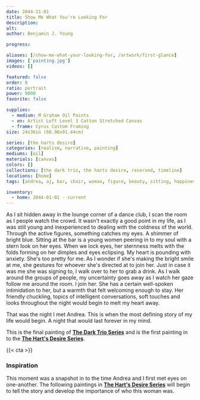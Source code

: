 ```yaml
---
date: 2044-11-01
title: Show Me What You're Looking For
description: 
alt: 
author: Benjamin J. Young

progress: 

aliases: [/show-me-what-your-looking-for, /artwork/first-glance]
images: ['painting.jpg']
videos: []

featured: false
order: 0
ratio: portrait
power: 9000
favorite: false

supplies:
  - medium: M Graham Oil Paints
  - on: Artist Loft Level 3 Cotton Stretched Canvas
  - frame: Cyrus Custom Framing
size: 24x36in (60.96x91.44cm)

series: [the harts desire]
categories: [realism, narrative, painting]
mediums: [oil]
materials: [canvas]
colors: []
collections: [the dark trio, the harts desire, reserved, timeline]
locations: [home]
tags: [andrea, aj, bar, chair, woman, figure, beauty, sitting, happiness, love, flirting, number two]

inventory:
  - home: 2044-01-01 - current
---
```


As I sit hidden away in the lounge corner of a dance club, I scan the room as I people watch the crowd. It wasn't exactly a good point in my life, as I was still young and inexperienced to dealing with the coldness of the world. Through the active figures, something catches my eyes. A shimmer of bright blue. Sitting at the bar is a young women peering in to my soul with a stern look on her eyes. When we lock eyes, her sternness melts with the folds forming on her dimples and eyes eclipsing. My heart is pounding with anxiety. She's too pretty for me. As I wonder if she's making the bright smile at me, she gestures for whoever she's directed at to join her. Just in case it was me she was signing to, I walk over to her to grab a drink. As I walk around the groups of people, my uncertainty goes away as I watch her gaze follow me around the room. I join her. She has a certain well-spoken intimidation to her, but a warmth that felt welcoming enough to stay. Her friendly chuckling, topics of intelligent conversations, soft touches and looks throughout the night would begin to melt my heart away.

<!--more-->

That was the night I met Andrea. This is when the most defining story of my life would begin. A night that would last forever in my mind.

This is the final painting of **[The Dark Trio Series](/collections/the-dark-trie)** and is the first painting in to the **[The Hart's Desire Series](/collections/the-harts-desire)**.

{{< cta >}}

### Inspiration ###

This moment was a snapshot in to the time Andrea and I first met eyes on one-another. The following paintings in **[The Hart's Desire Series](/collections/the-harts-desire)** will begin to tell the story and develop the importance of who this woman was.